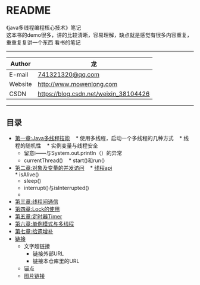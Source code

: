 README
===========================
《java多线程编程核心技术》笔记  
这本书的demo很多，讲的比较清晰，容易理解，缺点就是感觉有很多内容重复，重重复复讲一个东西
看书的笔记

****
	
|Author|龙|
|---|---
|E-mail|741321320@qq.com
|Website|http://www.mowenlong.com
|CSDN|https://blog.csdn.net/weixin_38104426


****
## 目录
* [第一章:Java多线程技能](/chapter1/src/test/Test1.java) 
    * 使用多线程，启动一个多线程的几种方式
    * 线程的随机性
    * 实例变量与线程安全
    * 留意i——与System.out.println（）的异常
    * currentThread()
    * start()和run()
* [第二章:对象及变量的并发访问](/chapter2/src/test/Test1.java)
    * [线程api](chapter1/src/test/Test2.java)  
        * isAlive()  
	* sleep()   
	* interrupt()与isInterrupted()  
	*
* [第三章:线程间通信](/chapter3/src/test/Test1.java)
* [第四章:Lock的使用](/chapter4/src/test/Test1.java)
* [第五章:定时器Timer](/chapter5/src/test/Test1.java)
* [第六章:单例模式与多线程](/chapter6/src/test/Test1.java)
* [第七章:拾遗增补](/chapter7/src/test/Test1.java)
* [链接](#链接) 
    * 文字超链接
        *  链接外部URL
        *  链接本仓库里的URL
    *  锚点
    * [图片链接](#图片链接)

